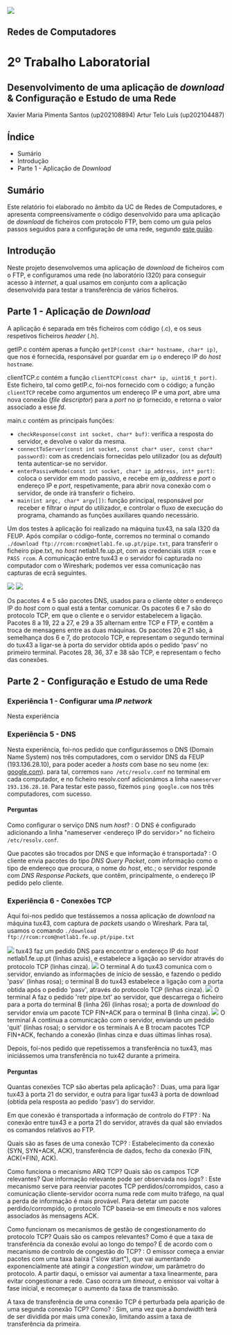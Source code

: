 ![](https://sigarra.up.pt/feup/pt/imagens/LogotipoSI)

## Redes de Computadores
# 2º Trabalho Laboratorial
## Desenvolvimento de uma aplicação de *download* & Configuração e Estudo de uma Rede

Xavier Maria Pimenta Santos (up202108894)
Artur Telo Luís (up202104487)

## Índice
- Sumário
- Introdução
- Parte 1 - Aplicação de *Download*

## Sumário

Este relatório foi elaborado no âmbito da UC de Redes de Computadores, e apresenta compreensivamente o código desenvolvido para uma aplicação de *download* de ficheiros com protocolo FTP, bem como um guia pelos passos seguidos para a configuração de uma rede, segundo [este guião](https://moodle2324.up.pt/pluginfile.php/72936/mod_resource/content/4/Lab%202%20-%20Gui%C3%A3o%20v5.1.pdf).

## Introdução

Neste projeto desenvolvemos uma aplicação de *download* de ficheiros com o FTP, e configuramos uma rede (no laboratório I320) para conseguir acesso à *internet*, a qual usamos em conjunto com a aplicação desenvolvida para testar a transferência de vários ficheiros.

## Parte 1 - Aplicação de *Download*

A aplicação é separada em três ficheiros com código (.c), e os seus respetivos ficheiros *header* (.h).

getIP.c contém apenas a função `getIP(const char* hostname, char* ip)`, que nos é fornecida, responsável por guardar em `ip` o endereço IP do *host* `hostname`.

clientTCP.c contém a função `clientTCP(const char* ip, uint16_t port)`. Este ficheiro, tal como getIP.c, foi-nos fornecido com o código; a função `clientTCP` recebe como argumentos um endereço IP e uma *port*, abre uma nova conexão (*file descriptor*) para a *port* no *ip* fornecido, e retorna o valor associado a esse *fd*.

main.c contém as principais funções:
- `checkResponse(const int socket, char* buf)`: verifica a resposta do servidor, e devolve o valor da mesma.
- `connectToServer(const int socket, const char* user, const char* password)`: com as credenciais fornecidas pelo utilizador (ou as *default*) tenta autenticar-se no servidor.
- `enterPassiveMode(const int socket, char* ip_address, int* port)`: coloca o servidor em modo passivo, e recebe em *ip_address* e *port* o endereço IP e *port*, respetivamente, para abrir nova conexão com o servidor, de onde irá transferir o ficheiro.
- `main(int argc, char* argv[])`: função principal, responsável por receber e filtrar o *input* do utilizador, e controlar o fluxo de execução do programa, chamando as funções auxiliares quando necessário.

Um dos testes à aplicação foi realizado na máquina tux43, na sala I320 da FEUP. Após compilar o código-fonte, corremos no terminal o comando `./download ftp://rcom:rcom@netlab1.fe.up.pt/pipe.txt`, para transferir o ficheiro pipe.txt, no *host* netlab1.fe.up.pt, com as credenciais `USER rcom` e `PASS rcom`. A comunicação entre tux43 e o servidor foi capturada no computador com o Wireshark; podemos ver essa comunicação nas capturas de ecrã seguintes.

![](https://i.imgur.com/n0l7E9R.png)
![](https://i.imgur.com/rHDMG1o.png)

Os pacotes 4 e 5 são pacotes DNS, usados para o cliente obter o endereço IP do *host* com o qual está a tentar comunicar.
Os pacotes 6 e 7 são do protocolo TCP, em que o cliente e o servidor estabelecem a ligação.
Pacotes 8 a 19, 22 a 27, e 29 a 35 alternam entre TCP e FTP, e contêm a troca de mensagens entre as duas máquinas.
Os pacotes 20 e 21 são, à semelhança dos 6 e 7, do protocolo TCP, e representam o segundo terminal do tux43 a ligar-se à porta do servidor obtida após o pedido 'pasv' no primeiro terminal.
Pacotes 28, 36, 37 e 38 são TCP, e representam o fecho das conexões.

## Parte 2 - Configuração e Estudo de uma Rede

### Experiência 1 - Configurar uma *IP network*

Nesta experiência 

### Experiência 5 - DNS

Nesta experiência, foi-nos pedido que configurássemos o DNS (Domain Name System) nos três computadores, com o servidor DNS da FEUP (193.136.28.10), para poder aceder a *hosts* com base no seu nome (ex: [google.com](www.google.com)). para tal, corremos `nano /etc/resolv.conf` no terminal em cada computador, e no ficheiro resolv.conf adicionámos a linha `nameserver 193.136.28.10`.
Para testar este passo, fizemos `ping google.com` nos três computadores, com sucesso.

#### Perguntas
Como configurar o serviço DNS num *host*?
: O DNS é configurado adicionando a linha "nameserver <endereço IP do servidor>" no ficheiro `/etc/resolv.conf`.

Que pacotes são trocados por DNS e que informação é transportada?
: O cliente envia pacotes do tipo *DNS Query Packet*, com informação como o tipo de endereço que procura, o nome do *host*, etc.; o servidor responde com *DNS Response Packets*, que contêm, principalmente, o endereço IP pedido pelo cliente.

### Experiência 6 - Conexões TCP

Aqui foi-nos pedido que testássemos a nossa aplicação de *download* na máquina tux43, com captura de *packets* usando o Wireshark.
Para tal, usamos o comando `./download ftp://rcom:rcom@netlab1.fe.up.pt/pipe.txt`

![](https://i.imgur.com/V6niIh3.png)
tux43 faz um pedido DNS para encontrar o endereço IP do *host* netlab1.fe.up.pt (linhas azuis), e estabelece a ligação ao servidor através do protocolo TCP (linhas cinza).
![](https://i.imgur.com/Lp5GJO1.png)
O terminal A do tux43 comunica com o servidor, enviando as informações de início de sessão, e fazendo o pedido 'pasv' (linhas rosa); o terminal B do tux43 estabelece a ligação com a porta obtida após o pedido 'pasv', através do protocolo TCP (linhas cinza).
![](https://i.imgur.com/dPqABbW.png)
O terminal A faz o pedido 'retr pipe.txt' ao servidor, que descarrega o ficheiro para a porta do terminal B (linha 26) (linhas rosa); a porta de *download* do servidor envia um pacote TCP FIN+ACK para o terminal B (linha cinza).
![](https://i.imgur.com/nZIW4ZA.png)
O terminal A continua a comunicação com o servidor, enviando um pedido 'quit' (linhas rosa); o servidor e os terminais A e B trocam pacotes TCP FIN+ACK, fechando a conexão (linhas cinza e duas últimas linhas rosa).

Depois, foi-nos pedido que repetíssemos a transferência no tux43, mas iniciássemos uma transferência no tux42 durante a primeira.


#### Perguntas
Quantas conexões TCP são abertas pela aplicação?
: Duas, uma para ligar tux43 à porta 21 do servidor, e outra para ligar tux43 à porta de download (obtida pela resposta ao pedido 'pasv') do servidor.

Em que conexão é transportada a informação de controlo do FTP?
: Na conexão entre tux43 e a porta 21 do servidor, através da qual são enviados os comandos relativos ao FTP.

Quais são as fases de uma conexão TCP?
: Estabelecimento da conexão (SYN, SYN+ACK, ACK), transferência de dados, fecho da conexão (FIN, ACK(+FIN), ACK).

Como funciona o mecanismo ARQ TCP? Quais são os campos TCP relevantes? Que informação relevante pode ser observada nos *logs*?
: Este mecanismo serve para reenviar pacotes TCP perdidos/corrompidos, caso a comunicação cliente-servidor ocorra numa rede com muito tráfego, na qual a perda de informação é mais provável. Para detetar um pacote perdido/corrompido, o protocolo TCP baseia-se em *timeouts* e nos valores associados às mensagens ACK.

Como funcionam os mecanismos de gestão de congestionamento do protocolo TCP? Quais são os campos relevantes? Como é que a taxa de transferência da conexão evolui ao longo do tempo? É de acordo com o mecanismo de controlo de congestão do TCP?
: O emissor começa a enviar pacotes com uma taxa baixa ("slow start"), que vai aumentando exponencialmente até atingir a *congestion window*, um parâmetro do protocolo. A partir daqui, o emissor vai aumentar a taxa linearmente, para evitar congestionar a rede. Caso ocorra um *timeout*, o emissor vai voltar à fase inicial, e recomeçar o aumento da taxa de transmissão.

A taxa de transferência de uma conexão TCP é perturbada pela aparição de uma segunda conexão TCP? Como?
: Sim, uma vez que a *bandwidth* terá de ser dividida por mais uma conexão, limitando assim a taxa de transferência da primeira.